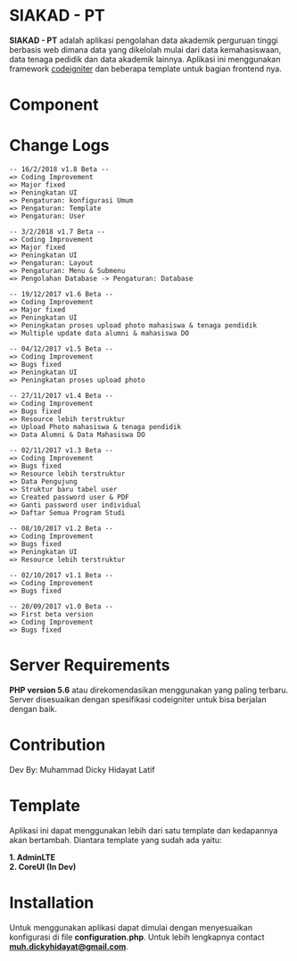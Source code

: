 # SIAKAD - PT

**SIAKAD - PT** adalah aplikasi pengolahan data akademik perguruan tinggi berbasis web dimana data yang dikelolah mulai dari data kemahasiswaan, data tenaga pedidik dan data akademik lainnya. Aplikasi ini menggunakan framework [codeigniter](https://codeigniter.com) dan beberapa template untuk bagian frontend nya.

# Component


# Change Logs

	-- 16/2/2018 v1.8 Beta --
	=> Coding Improvement
	=> Major fixed
	=> Peningkatan UI
	=> Pengaturan: konfigurasi Umum
	=> Pengaturan: Template
	=> Pengaturan: User

	-- 3/2/2018 v1.7 Beta --
	=> Coding Improvement
	=> Major fixed
	=> Peningkatan UI
	=> Pengaturan: Layout
	=> Pengaturan: Menu & Submenu
	=> Pengolahan Database -> Pengaturan: Database

	-- 19/12/2017 v1.6 Beta --
	=> Coding Improvement
	=> Major fixed
	=> Peningkatan UI
	=> Peningkatan proses upload photo mahasiswa & tenaga pendidik
	=> Multiple update data alumni & mahasiswa DO

	-- 04/12/2017 v1.5 Beta --
	=> Coding Improvement
	=> Bugs fixed
	=> Peningkatan UI
	=> Peningkatan proses upload photo

	-- 27/11/2017 v1.4 Beta --
	=> Coding Improvement
	=> Bugs fixed
	=> Resource lebih terstruktur
	=> Upload Photo mahasiswa & tenaga pendidik
	=> Data Alumni & Data Mahasiswa DO

	-- 02/11/2017 v1.3 Beta --
	=> Coding Improvement
	=> Bugs fixed
	=> Resource lebih terstruktur
	=> Data Pengujung
	=> Struktur baru tabel user
	=> Created password user & PDF
	=> Ganti password user individual
	=> Daftar Semua Program Studi

	-- 08/10/2017 v1.2 Beta --
	=> Coding Improvement
	=> Bugs fixed
	=> Peningkatan UI
	=> Resource lebih terstruktur

	-- 02/10/2017 v1.1 Beta --
	=> Coding Improvement
	=> Bugs fixed

	-- 20/09/2017 v1.0 Beta --
	=> First beta version
	=> Coding Improvement
	=> Bugs fixed


# Server Requirements

**PHP version 5.6** atau direkomendasikan menggunakan yang paling terbaru. Server
disesuaikan dengan spesifikasi codeigniter untuk bisa berjalan dengan baik.

# Contribution

Dev By: Muhammad Dicky Hidayat Latif

# Template

Aplikasi ini dapat menggunakan lebih dari satu template dan kedapannya akan bertambah. Diantara template yang sudah ada yaitu:

**1. AdminLTE** <br>
**2. CoreUI (In Dev)**

# Installation

Untuk menggunakan aplikasi dapat dimulai dengan menyesuaikan konfigurasi di file **configuration.php**.
Untuk lebih lengkapnya contact **muh.dickyhidayat@gmail.com**.
